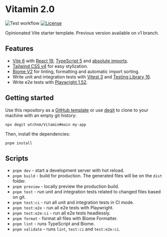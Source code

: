 # Vitamin 2.0

![Test workflow](https://github.com/wtchnm/Vitamin/actions/workflows/test.yml/badge.svg) [![License](https://img.shields.io/badge/license-MIT-green.svg)](https://github.com/wtchnm/Vitamin/blob/main/LICENSE)

Opinionated Vite starter template. Previous version available on v1 branch.

## Features

- [Vite 6](https://vitejs.dev) with [React 19](https://reactjs.org), [TypeScript 5](https://www.typescriptlang.org) and [absolute imports](https://github.com/aleclarson/vite-tsconfig-paths).
- [Tailwind CSS v4](https://tailwindcss.com) for easy stylization.
- [Biome V2](https://next.biomejs.dev) for linting, formatting and automatic import sorting.
- Write unit and integration tests with [Vitest 3](https://vitest.dev/) and [Testing Library 16](https://testing-library.com/).
- Write e2e tests with [Playwright 1.52](https://www.cypress.io).

## Getting started

Use this repository as a [GitHub template](https://github.com/wtchnm/Vitamin/generate) or use [degit](https://github.com/Rich-Harris/degit) to clone to your machine with an empty git history:

```
npx degit wtchnm/Vitamin#main my-app
```

Then, install the dependencies:

```
pnpm install
```

## Scripts

- `pnpm dev` - start a development server with hot reload.
- `pnpm build` - build for production. The generated files will be on the `dist` folder.
- `pnpm preview` - locally preview the production build.
- `pnpm test` - run unit and integration tests related to changed files based on git.
- `pnpm test:ci` - run all unit and integration tests in CI mode.
- `pnpm test:e2e` - run all e2e tests with Playwright.
- `pnpm test:e2e:ci` - run all e2e tests headlessly.
- `pnpm format` - format all files with Biome Formatter.
- `pnpm lint` - runs TypeScript and Biome.
- `pnpm validate` - runs `lint`, `test:ci` and `test:e2e:ci`.
